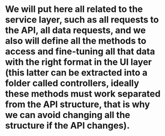 # We will put here all related to the service layer, such as all requests to the API, all data requests, and we also will define all the methods to access and fine-tuning all that data with the right format in the UI layer (this latter can be extracted into a folder called controllers, ideally these methods must work separated from the API structure, that is why we can avoid changing all the structure if the API changes).
